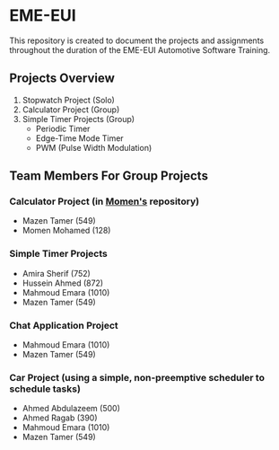 # EME-EUI
This repository is created to document the projects and assignments throughout the duration of the EME-EUI Automotive Software Training.
## Projects Overview
1. Stopwatch Project (Solo)
2. Calculator Project (Group)
3. Simple Timer Projects (Group)
    * Periodic Timer
    * Edge-Time Mode Timer
    * PWM (Pulse Width Modulation)
## Team Members For Group Projects
### Calculator Project (in [Momen's](https://github.com/momen-mohamed/EUI_TIVAC/tree/main/complex_calculator) repository)
* Mazen Tamer (549)
* Momen Mohamed (128)
### Simple Timer Projects
*  Amira Sherif (752)
*  Hussein Ahmed (872)
*  Mahmoud Emara (1010)
*  Mazen Tamer (549)
### Chat Application Project
* Mahmoud Emara (1010)
* Mazen Tamer (549)
### Car Project (using a simple, non-preemptive scheduler to schedule tasks)
* Ahmed Abdulazeem (500)
* Ahmed Ragab (390)
* Mahmoud Emara (1010)
* Mazen Tamer (549)
